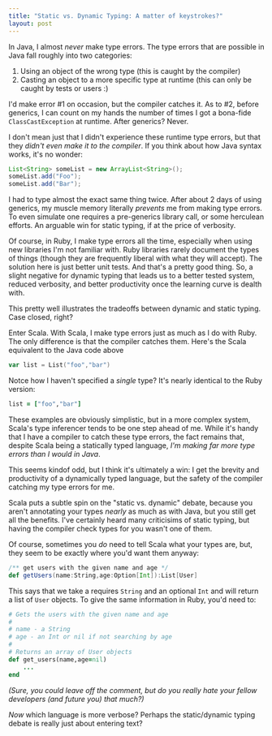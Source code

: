 ```yaml
--- 
title: "Static vs. Dynamic Typing: A matter of keystrokes?"
layout: post
---
```


In Java, I almost *never* make type errors.  The type errors that are possible in Java fall roughly into two categories:

1.  Using an object of the wrong type (this is caught by the compiler)
2.  Casting an object to a more specific type at runtime (this can only be caught by tests or users :)

I'd make error #1 on occasion, but the compiler catches it.  As to #2, before generics, I can count on my hands the number of times I got a bona-fide <code>ClassCastException</code> at runtime.  After generics?  Never.  

I don't mean just that I didn't experience these runtime type errors, but that they *didn't even make it to the compiler*.  If you think about how Java syntax works, it's no wonder:

```java
List<String> someList = new ArrayList<String>();
someList.add("Foo");
someList.add("Bar");
```

I had to type almost the exact same thing twice.  After about 2 days of using generics, my muscle memory literally *prevents* me from making type errors.  To even simulate one requires a pre-generics library call, or some herculean efforts.  An arguable win for static typing, if at the price of verbosity.

Of course, in Ruby, I make type errors all the time, especially when using new libraries I'm not familiar with.  Ruby libraries rarely document the types of things (though they are frequently liberal with what they will accept).  The solution here is just better unit tests.  And that's a pretty good thing.  So, a slight negative for dynamic typing that leads us to a better tested system, reduced verbosity, and better productivity once the learning curve is dealth with.

This pretty well illustrates the tradeoffs between dynamic and static typing.  Case closed, right?

Enter Scala.  With Scala, I make type errors just as much as I do with Ruby.  The only difference is that the compiler catches them.   Here's the Scala equivalent to the Java code above

```scala
var list = List("foo","bar")
```

Notce how I haven't specified a *single* type?  It's nearly identical to the Ruby version:

```ruby
list = ["foo","bar"]
```

These examples are obviously simplistic, but in a more complex system, Scala's type inferencer tends to be one
step ahead of me.  While it's handy that I have a compiler to catch these type errors, the fact remains that, despite Scala being a statically typed language, *I'm making far more type errors than I would in Java*.

This seems kindof odd, but I think it's ultimately a win: I get the brevity and productivity of a dynamically typed language, but the safety of the compiler catching my type errors for me.

Scala puts a subtle spin on the "static vs. dynamic" debate, because you aren't annotating your types *nearly* as much as with Java, but you still get all the benefits.  I've certainly heard many criticisims of static typing, but having the compiler check types for you wasn't one of them.

Of course, sometimes you *do* need to tell Scala what your types are, but, they seem to be exactly where you'd want them anyway:

```scala
/** get users with the given name and age */
def getUsers(name:String,age:Option[Int]):List[User]
```

This says that we take a requires <code>String</code> and an optional <code>Int</code> and will return a list of <code>User</code> objects.  To give the same information in Ruby, you'd need to:

```ruby
# Gets the users with the given name and age
#
# name - a String
# age - an Int or nil if not searching by age
#
# Returns an array of User objects
def get_users(name,age=nil)
    ...
end
```

_(Sure, you could leave off the comment, but do you really hate your fellow developers (*and* future you) that much?)_

*Now* which language is more verbose?  Perhaps the static/dynamic typing debate is really just about entering text?
